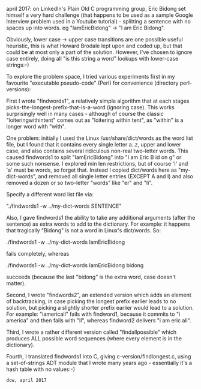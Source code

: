 april 2017: on LinkedIn's Plain Old C programming group, Eric Bidong set
himself a very hard challenge (that happens to be used as a sample Google
Interview problem used in a Youtube tutorial) - splitting a sentence with
no spaces up into words.  eg  "IamEricBidong" -> "I am Eric Bidong".

Obviously, lower case -> upper case transitions are one possible useful
heuristic, this is what Howard Brodale lept upon and coded up, but that
could be at most only a part of the solution.  However, I've chosen to
ignore case entirely, doing all "is this string a word" lookups with
lower-case strings:-)

To explore the problem space, I tried various experiments first in my
favourite "executable pseudo-code" (Perl) for convenience (directory
perl-versions):


First I wrote "findwords1", a relatively simple algorithm that at each
stages picks-the-longest-prefix-that-is-a-word (ignoring case).  This
works surprisingly well in many cases - although of course the classic
"loiteringwithintent" comes out as "loitering within tent", as "within"
is a longer word with "with".

One problem: initially I used the Linux /usr/share/dict/words as the word
list file, but I found that it contains every single letter a..z, upper
and lower case, and also contains several ridiculous non-real two-letter
words.  This caused findwords1 to split "IamEricBidong" into
"I am Eric B id on g" or some such nonsense.  I explored min len restrictions,
but of course 'I' and 'a' must be words, so forget that.  Instead I copied
dict/words here as "my-dict-words", and removed all single letter entries
(EXCEPT A and I) and also removed a dozen or so two-letter "words" like "er"
and "li".

Specify a different word list file via:

"./findwords1 -w ../my-dict-words SENTENCE"

Also, I gave findwords1 the ability to take any additional arguments (after
the sentence) as extra words to add to the dictionary.  For example:
it happens that tragically "Bidong" is not a word in Linux's dict/words.  So:

./findwords1 -w ../my-dict-words IamEricBidong

fails completely, whereas

./findwords1 -w ../my-dict-words IamEricBidong bidong

succeeds (because the last "bidong" is the extra word, case doesn't matter).


Second, I wrote "findwords2", an extended version which adds an element
of backtracking, in case picking the longest prefix earlier leads to no
solution, but picking a slightly shorter prefix earlier would lead to a
solution.  For example: "iamericall" fails with findword1, because it
commits to "i america" and then fails with "ll", whereas findword2 delivers
"i am eric all".


Third, I wrote a rather different version called "findallpossible" which
produces ALL possible word sequences (where every element is in the
dictionary).


Fourth, I translated findwords1 into C, giving c-version/findlongest.c,
using a set-of-strings ADT module that I wrote many years ago - essentially
it's a hash table with no values:-)

	dcw, april 2017
